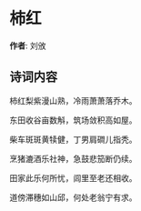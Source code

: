 # 柿红

**作者**: 刘攽

## 诗词内容

柿红梨紫漫山熟，冷雨萧萧落乔木。

东田收谷亩数斛，筑场敛积高如屋。

柴车斑斑黄犊健，丁男肩磵儿指秃。

烹猪漉酒乐社神，急鼓悲笳断仍续。

田家此乐何所忧，闾里至老还相收。

道傍滞穗如山邱，何处老翁宁有求。


